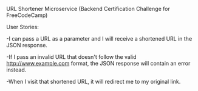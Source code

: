 URL Shortener Microservice (Backend Certification Challenge for FreeCodeCamp)


User Stories: 

-I can pass a URL as a parameter and I will receive a shortened URL 
in the JSON response.

-If I pass an invalid URL that doesn't follow the valid http://www.example.com 
format, the JSON response will contain an error instead.

-When I visit that shortened URL, it will redirect me to my original link.